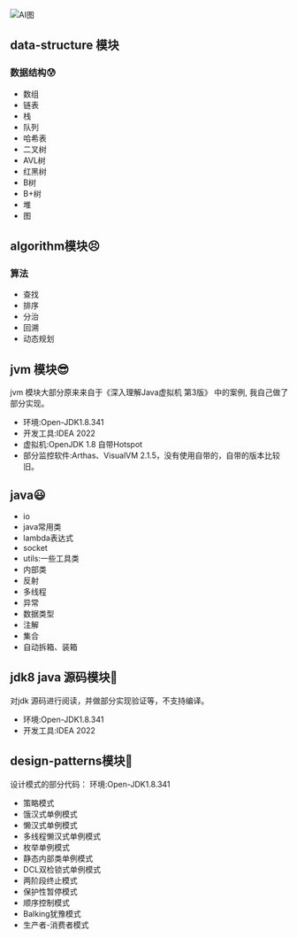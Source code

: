 
![AI图 ](doc/welocome.png)

## data-structure 模块
### 数据结构😰
- 数组
- 链表
- 栈
- 队列
- 哈希表
- 二叉树
- AVL树
- 红黑树
- B树
- B+树
- 堆
- 图

## algorithm模块😣
### 算法
- 查找
- 排序
- 分治
- 回溯
- 动态规划

## jvm 模块😎
jvm 模块大部分原来来自于《深入理解Java虚拟机 第3版》 中的案例, 我自己做了部分实现。
- 环境:Open-JDK1.8.341
- 开发工具:IDEA 2022
- 虚拟机:OpenJDK 1.8 自带Hotspot
- 部分监控软件:Arthas、VisualVM 2.1.5，没有使用自带的，自带的版本比较旧。

## java😃
- io
- java常用类
- lambda表达式
- socket
- utils:一些工具类
- 内部类
- 反射
- 多线程
- 异常
- 数据类型
- 注解
- 集合
- 自动拆箱、装箱


## jdk8 java 源码模块🤨
对jdk 源码进行阅读，并做部分实现验证等，不支持编译。
- 环境:Open-JDK1.8.341
- 开发工具:IDEA 2022


## design-patterns模块🧐
设计模式的部分代码： 环境:Open-JDK1.8.341

- 策略模式 
- 饿汉式单例模式
- 懒汉式单例模式
- 多线程懒汉式单例模式
- 枚举单例模式
- 静态内部类单例模式
- DCL双检锁式单例模式
- 两阶段终止模式
- 保护性暂停模式
- 顺序控制模式
- Balking犹豫模式
- 生产者-消费者模式





